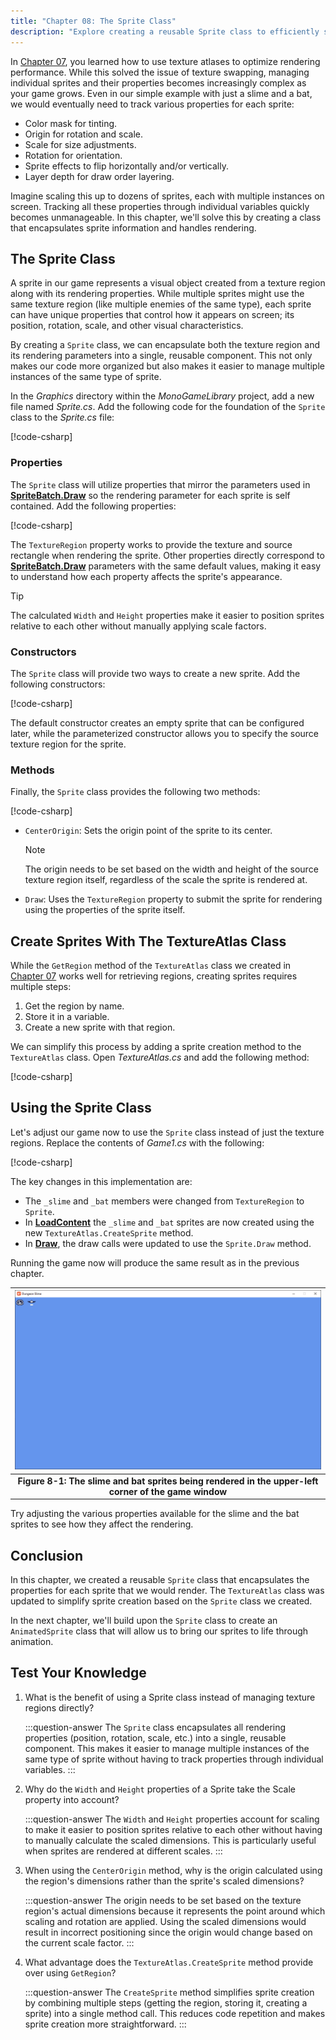 ```yaml
---
title: "Chapter 08: The Sprite Class"
description: "Explore creating a reusable Sprite class to efficiently sprites and their rendering properties, including position, rotation, scale, and more."
---
```


In [Chapter 07](../07_optimizing_texture_rendering/index.md), you learned how to use texture atlases to optimize rendering performance. While this solved the issue of texture swapping, managing individual sprites and their properties becomes increasingly complex as your game grows. Even in our simple example with just a slime and a bat, we would eventually need to track various properties for each sprite:

- Color mask for tinting.
- Origin for rotation and scale.
- Scale for size adjustments.
- Rotation for orientation.
- Sprite effects to flip horizontally and/or vertically.
- Layer depth for draw order layering.

Imagine scaling this up to dozens of sprites, each with multiple instances on screen.  Tracking all these properties through individual variables quickly becomes unmanageable. In this chapter, we'll solve this by creating a class that encapsulates sprite information and handles rendering.

## The Sprite Class

A sprite in our game represents a visual object created from a texture region along with its rendering properties. While multiple sprites might use the same texture region (like multiple enemies of the same type), each sprite can have unique properties that control how it appears on screen; its position, rotation, scale, and other visual characteristics.

By creating a `Sprite` class, we can encapsulate both the texture region and its rendering parameters into a single, reusable component. This not only makes our code more organized but also makes it easier to manage multiple instances of the same type of sprite.

In the *Graphics* directory within the *MonoGameLibrary* project, add a new file named *Sprite.cs*.  Add the following code for the foundation of the `Sprite` class to the *Sprite.cs* file:

[!code-csharp[](./snippets/sprite.cs#declaration)]

### Properties

The `Sprite` class will utilize properties that mirror the parameters used in [**SpriteBatch.Draw**](xref:Microsoft.Xna.Framework.Graphics.SpriteBatch.Draw(Microsoft.Xna.Framework.Graphics.Texture2D,Microsoft.Xna.Framework.Vector2,System.Nullable{Microsoft.Xna.Framework.Rectangle},Microsoft.Xna.Framework.Color,System.Single,Microsoft.Xna.Framework.Vector2,System.Single,Microsoft.Xna.Framework.Graphics.SpriteEffects,System.Single)) so the rendering parameter for each sprite is self contained.  Add the following properties:

[!code-csharp[](./snippets/sprite.cs#members)]

The `TextureRegion` property works to provide the texture and source rectangle when rendering the sprite. Other properties directly correspond to [**SpriteBatch.Draw**](xref:Microsoft.Xna.Framework.Graphics.SpriteBatch.Draw(Microsoft.Xna.Framework.Graphics.Texture2D,Microsoft.Xna.Framework.Vector2,System.Nullable{Microsoft.Xna.Framework.Rectangle},Microsoft.Xna.Framework.Color,System.Single,Microsoft.Xna.Framework.Vector2,System.Single,Microsoft.Xna.Framework.Graphics.SpriteEffects,System.Single)) parameters with the same default values, making it easy to understand how each property affects the sprite's appearance.

> [!TIP]
> The calculated `Width` and `Height` properties make it easier to position sprites relative to each other without manually applying scale factors.

### Constructors

The `Sprite` class will provide two ways to create a new sprite.  Add the following constructors:

[!code-csharp[](./snippets/sprite.cs#ctors)]

The default constructor creates an empty sprite that can be configured later, while the parameterized constructor allows you to specify the source texture region for the sprite.

### Methods

Finally, the `Sprite` class provides the following two methods:

[!code-csharp[](./snippets/sprite.cs#methods)]

- `CenterOrigin`: Sets the origin point of the sprite to its center.

    > [!NOTE]
    > The origin needs to be set based on the width and height of the source texture region itself, regardless of the scale the sprite is rendered at.

- `Draw`: Uses the `TextureRegion` property to submit the sprite for rendering using the properties of the sprite itself.  

## Create Sprites With The TextureAtlas Class

While the `GetRegion` method of the `TextureAtlas` class we created in [Chapter 07](../07_optimizing_texture_rendering/index.md#the-textureatlas-class) works well for retrieving regions, creating sprites requires multiple steps:

1. Get the region by name.
2. Store it in a variable.
3. Create a new sprite with that region.

We can simplify this process by adding a sprite creation method to the `TextureAtlas` class. Open *TextureAtlas.cs* and add the following method:

[!code-csharp[](./snippets/createsprite.cs)]

## Using the Sprite Class

Let's adjust our game now to use the `Sprite` class instead of just the texture regions.  Replace the contents of *Game1.cs* with the following:

[!code-csharp[](./snippets/game1.cs?highlight=11-15,34-38,61-65)]

The key changes in this implementation are:

- The `_slime` and `_bat` members were changed from `TextureRegion`  to `Sprite`.
- In [**LoadContent**](xref:Microsoft.Xna.Framework.Game.LoadContent) the `_slime` and `_bat` sprites are now created using the new `TextureAtlas.CreateSprite` method.
- In [**Draw**](xref:Microsoft.Xna.Framework.Game.Draw(Microsoft.Xna.Framework.GameTime)), the draw calls were updated to use the `Sprite.Draw` method.

Running the game now will produce the same result as in the previous chapter.  

| ![Figure 8-1: The slime and bat sprites being rendered in the upper-left corner of the game window](./images/slime-and-bat-rendered.png) |
|:----------------------------------------------------------------------------------------------------------------------------------------:|
|                   **Figure 8-1: The slime and bat sprites being rendered in the upper-left corner of the game window**                   |

Try adjusting the various properties available for the slime and the bat sprites to see how they affect the rendering.

## Conclusion

In this chapter, we created a reusable `Sprite` class that encapsulates the properties for each sprite that we would render.  The `TextureAtlas` class was updated to simplify sprite creation based on the `Sprite` class we created.

In the next chapter, we'll build upon the `Sprite` class to create an `AnimatedSprite` class that will allow us to bring our sprites to life through animation.

## Test Your Knowledge

1. What is the benefit of using a Sprite class instead of managing texture regions directly?

    :::question-answer
    The `Sprite` class encapsulates all rendering properties (position, rotation, scale, etc.) into a single, reusable component. This makes it easier to manage multiple instances of the same type of sprite without having to track properties through individual variables.
    :::

2. Why do the `Width` and `Height` properties of a Sprite take the Scale property into account?

    :::question-answer
    The `Width` and `Height` properties account for scaling to make it easier to position sprites relative to each other without having to manually calculate the scaled dimensions. This is particularly useful when sprites are rendered at different scales.
    :::

3. When using the `CenterOrigin` method, why is the origin calculated using the region's dimensions rather than the sprite's scaled dimensions?

    :::question-answer
    The origin needs to be set based on the texture region's actual dimensions because it represents the point around which scaling and rotation are applied. Using the scaled dimensions would result in incorrect positioning since the origin would change based on the current scale factor.
    :::

4. What advantage does the `TextureAtlas.CreateSprite` method provide over using `GetRegion`?

    :::question-answer
    The `CreateSprite` method simplifies sprite creation by combining multiple steps (getting the region, storing it, creating a sprite) into a single method call. This reduces code repetition and makes sprite creation more straightforward.
    :::
